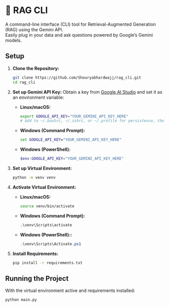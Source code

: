 # 🧠 RAG CLI

A command-line interface (CLI) tool for Retrieval-Augmented Generation (RAG) using the Gemini API.  
Easily plug in your data and ask questions powered by Google’s Gemini models.

## Setup

1.  **Clone the Repository:**
    ```bash
    git clone https://github.com/Shouryabhardwajj/rag_cli.git
    cd rag_cli
    ```

2.  **Set up Gemini API Key:**
    Obtain a key from [Google AI Studio](https://aistudio.google.com/) and set it as an environment variable:

    * **Linux/macOS:**
        ```bash
        export GOOGLE_API_KEY="YOUR_GEMINI_API_KEY_HERE"
        # Add to ~/.bashrc, ~/.zshrc, or ~/.profile for persistence, then source the file.
        ```
    * **Windows (Command Prompt):**
        ```cmd
        set GOOGLE_API_KEY="YOUR_GEMINI_API_KEY_HERE"
        ```
    * **Windows (PowerShell):**
        ```powershell
        $env:GOOGLE_API_KEY="YOUR_GEMINI_API_KEY_HERE"
        ```

3.  **Set up Virtual Environment:**
    ```bash
    python -m venv venv
    ```

4.  **Activate Virtual Environment:**
    * **Linux/macOS:**
        ```bash
        source venv/bin/activate
        ```
    * **Windows (Command Prompt):**
        ```cmd
        .\venv\Scripts\activate
        ```
    * **Windows (PowerShell)::**
        ```powershell
        .\venv\Scripts\Activate.ps1
        ```

5.  **Install Requirements:**
    ```bash
    pip install -r requirements.txt
    ```

## Running the Project

With the virtual environment active and requirements installed:

```bash
python main.py 
